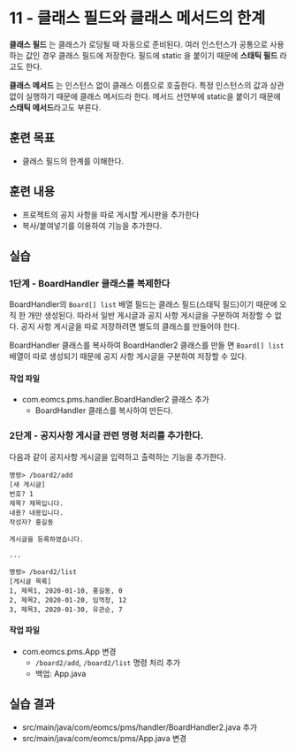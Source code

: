 # 11 - 클래스 필드와 클래스 메서드의 한계

**클래스 필드** 는 클래스가 로딩될 때 자동으로 준비된다. 여러 인스턴스가 공통으로 사용하는 값인 경우 클래스 필드에 저장한다. 필드에 static 을 붙이기 때문에 **스태틱 필드** 라고도 한다.

**클래스 메서드** 는 인스턴스 없이 클래스 이름으로 호출한다. 특정 인스턴스의 값과 상관없이 실행하기 때문에 클래스 메서드라 한다. 메서드 선언부에 static을 붙이기 때문에 **스태틱 메서드**라고도 부른다.

## 훈련 목표

- 클래스 필드의 한계를 이해한다.

## 훈련 내용

- 프로젝트의 공지 사항을 따로 게시할 게시판을 추가한다
- 복사/붙여넣기를 이용하여 기능을 추가한다.

## 실습

### 1단계 - BoardHandler 클래스를 복제한다

BoardHandler의 `Board[] list` 배열 필드는 클래스 필드(스태틱 필드)이기 때문에 오직 한 개만 생성된다. 따라서 일반 게시글과 공지 사항 게시글을 구분하여 저장할 수 없다. 공지 사항 게시글을 따로 저장하려면 별도의 클래스를 만들어야 한다. 

BoardHandler 클래스를 복사하여 BoardHandler2 클래스를 만들 면 `Board[] list` 배열이 따로 생성되기 때문에 공지 사항 게시글을 구분하여 저장할 수 있다.


#### 작업 파일

- com.eomcs.pms.handler.BoardHandler2  클래스 추가
  - BoardHandler 클래스를 복사하여 만든다.

### 2단계 - 공지사항 게시글 관련 명령 처리를 추가한다.

다음과 같이 공지사항 게시글을 입력하고 출력하는 기능을 추가한다.

```console
명령> /board2/add
[새 게시글]
번호? 1
제목? 제목입니다.
내용? 내용입니다.
작성자? 홍길동

게시글을 등록하였습니다.

...

명령> /board2/list
[게시글 목록]
1, 제목1, 2020-01-10, 홍길동, 0
2, 제목2, 2020-01-20, 임꺽정, 12
3, 제목3, 2020-01-30, 유관순, 7
```

#### 작업 파일 

- com.eomcs.pms.App 변경
  - `/board2/add`, `/board2/list` 명령 처리 추가
  - 백업: App.java

## 실습 결과

- src/main/java/com/eomcs/pms/handler/BoardHandler2.java 추가
- src/main/java/com/eomcs/pms/App.java 변경